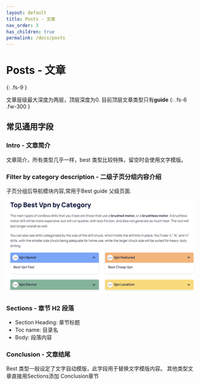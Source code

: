 ```yaml
---
layout: default
title: Posts - 文章
nav_order: 3
has_children: true
permalink: /docs/posts
---
```


# Posts - 文章
{: .fs-9 }

文章层级最大深度为两层，顶层深度为0. 目前顶层文章类型只有**guide**
{: .fs-6 .fw-300 }

## 常见通用字段

### Intro - 文章简介

文章简介，所有类型几乎一样，best 类型比较特殊，留空时会使用文字模版。


### Filter by category description - 二级子页分组内容介绍

子页分组后导航模块内容,常用于Best guide 父级页面.

![Filter by categories](/assets/images/posts/index/filter_by_categories.jpg)

### Sections - 章节 H2 段落

- Section Heading: 章节标题
- Toc name: 目录名
- Body: 段落内容

### Conclusion - 文章结尾

Best 类型一般设定了文字自动模版，此字段用于替换文字模版内容。 其他类型文章直接用Sections添加 Conclusion章节


